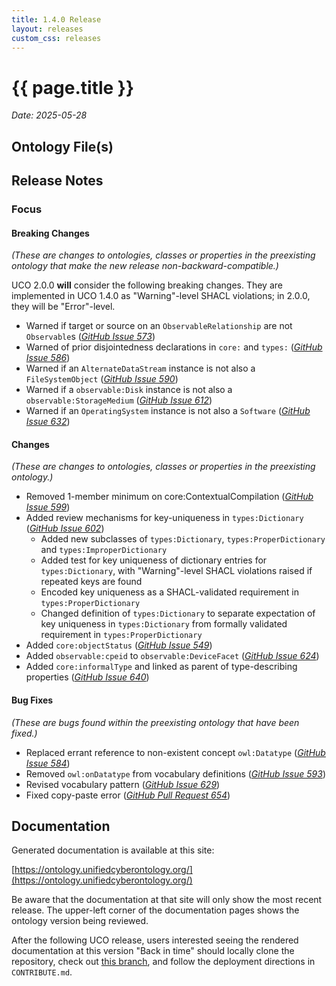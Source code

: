 ```yaml
---
title: 1.4.0 Release
layout: releases
custom_css: releases
---
```


# {{ page.title }}

*Date: 2025-05-28*


## Ontology File(s)


## Release Notes


### Focus


#### Breaking Changes

*(These are changes to ontologies, classes or properties in the preexisting ontology that make the new release non-backward-compatible.)*

UCO 2.0.0 **will** consider the following breaking changes.  They are implemented in UCO 1.4.0 as "Warning"-level SHACL violations; in 2.0.0, they will be "Error"-level.

* Warned if target or source on an `ObservableRelationship` are not `Observable`s ([*GitHub Issue 573*](https://github.com/ucoProject/UCO/issues/573))
* Warned of prior disjointedness declarations in `core:` and `types:` ([*GitHub Issue 586*](https://github.com/ucoProject/UCO/issues/586))
* Warned if an `AlternateDataStream` instance is not also a `FileSystemObject` ([*GitHub Issue 590*](https://github.com/ucoProject/UCO/issues/590))
* Warned if a `observable:Disk` instance is not also a `observable:StorageMedium` ([*GitHub Issue 612*](https://github.com/ucoProject/UCO/issues/612))
* Warned if an `OperatingSystem` instance is not also a `Software` ([*GitHub Issue 632*](https://github.com/ucoProject/UCO/issues/632))


#### Changes

*(These are changes to ontologies, classes or properties in the preexisting ontology.)*

* Removed 1-member minimum on core:ContextualCompilation ([*GitHub Issue 599*](https://github.com/ucoProject/UCO/issues/599))
* Added review mechanisms for key-uniqueness in `types:Dictionary` ([*GitHub Issue 602*](https://github.com/ucoProject/UCO/issues/602))
   - Added new subclasses of `types:Dictionary`, `types:ProperDictionary` and `types:ImproperDictionary`
   - Added test for key uniqueness of dictionary entries for `types:Dictionary`, with "Warning"-level SHACL violations raised if repeated keys are found
   - Encoded key uniqueness as a SHACL-validated requirement in `types:ProperDictionary`
   - Changed definition of `types:Dictionary` to separate expectation of key uniqueness in `types:Dictionary` from formally validated requirement in `types:ProperDictionary`
* Added `core:objectStatus` ([*GitHub Issue 549*](https://github.com/ucoProject/UCO/issues/549))
* Added `observable:cpeid` to `observable:DeviceFacet` ([*GitHub Issue 624*](https://github.com/ucoProject/UCO/issues/624))
* Added `core:informalType` and linked as parent of type-describing properties ([*GitHub Issue 640*](https://github.com/ucoProject/UCO/issues/640))


#### Bug Fixes

*(These are bugs found within the preexisting ontology that have been fixed.)*

* Replaced errant reference to non-existent concept `owl:Datatype` ([*GitHub Issue 584*](https://github.com/ucoProject/UCO/issues/584))
* Removed `owl:onDatatype` from vocabulary definitions ([*GitHub Issue 593*](https://github.com/ucoProject/UCO/issues/593))
* Revised vocabulary pattern ([*GitHub Issue 629*](https://github.com/ucoProject/UCO/issues/629))
* Fixed copy-paste error ([*GitHub Pull Request 654*](https://github.com/ucoProject/UCO/pull/654))


## Documentation

Generated documentation is available at this site:

[https://ontology.unifiedcyberontology.org/](https://ontology.unifiedcyberontology.org/)

Be aware that the documentation at that site will only show the most recent release.  The upper-left corner of the documentation pages shows the ontology version being reviewed.

After the following UCO release, users interested seeing the rendered documentation at this version "Back in time" should locally clone the repository, check out [this branch](https://github.com/ucoProject/ontology.unifiedcyberontology.org/tree/archive/release-1.4.0), and follow the deployment directions in `CONTRIBUTE.md`.
